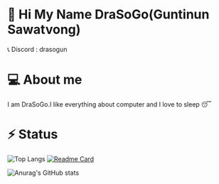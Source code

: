 # 👋 Hi My Name DraSoGo(Guntinun Sawatvong)

📞 Discord : drasogun
# 💻 About me

I am DraSoGo.I like everything about computer and I love to sleep 😴

# ⚡ Status

  ![Top Langs](https://github-readme-stats.vercel.app/api/top-langs/?username=DraSoGo&layout=compact&theme=midnight-purple)
  [![Readme Card](https://github-readme-stats.vercel.app/api/pin/?username=DraSoGo&repo=MY-CODE-CP&theme=midnight-purple&show_owner)](https://github.com/DraSoGo/MY-CODE-CP)

![Anurag's GitHub stats](https://github-readme-stats.vercel.app/api?username=DraSoGo&show_icons=true&theme=midnight-purple)




<!--
**DraSoGo/DraSoGo** is a ✨ _special_ ✨ repository because its `README.md` (this file) appears on your GitHub profile.

Here are some ideas to get you started:

- 🔭 I’m currently working on ...
- 🌱 I’m currently learning ...
- 👯 I’m looking to collaborate on ...
- 🤔 I’m looking for help with ...
- 💬 Ask me about ...
- 📫 How to reach me: ...
- 😄 Pronouns: ...
- ⚡ Fun fact: ...
-->
